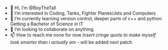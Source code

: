 - 👋 Hi, I’m @BoyTheTall
- 👀 I’m interested in Coding, Tanks, Fighter Planes/Jets and Computers
- 🌱 I’m currently learning version control, deeper parts of c++ and python. Getting a Bachelor of Science in IT
- 💞️ I’m looking to collaborate on anything.
- 📫 How to reach me none for now
*Insert cringe quote to make myself look smarter than i actually am* - will be added next patch
<!---
BoyTheTall/BoyTheTall is a ✨ special ✨ repository because its `README.md` (this file) appears on your GitHub profile.
You can click the Preview link to take a look at your changes.
--->
